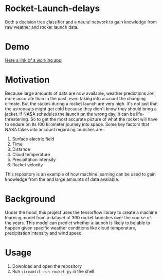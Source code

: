 # Rocket-Launch-delays
Both a decision tree classifier and a neural network to gain knowledge from raw weather and rocket launch data.

# Demo
[Here a link of a working app](https://rocket-launch-delays.herokuapp.com/)

# Motivation 
Because large amounts of data are now available, weather predictions are more accurate than in the past, even taking into account the changing climate. But the stakes during a rocket launch are very high. It's not just that the astronauts might get cold because they didn't know they should bring a jacket. If NASA schedules the launch on the wrong day, it can be life-threatening. So to get the most accurate picture of what the rocket will have to endure on its 100 kilometer journey into space. Some key factors that NASA takes into account regarding launches are:
1. Surface electric field
2. Time
3. Distance
4. Cloud temperature
5. Precipitation intensity
5. Rocket velocity

This repository is an example of how machine learning can be used to gain knowledge from the and large amounts of data available.

# Background 
Under the hood, this project uses the tensorflow library to create a machine learning model from a dataset of 300 rocket launches over the course of the years. This model can predict whether a launch is likely to be able to happen given specific weather conditions like cloud temperature, precipitation intensity and wind speed.

# Usage 
1. Download and open the repository
2. Run `streamlit run rocket.py` in the shell

